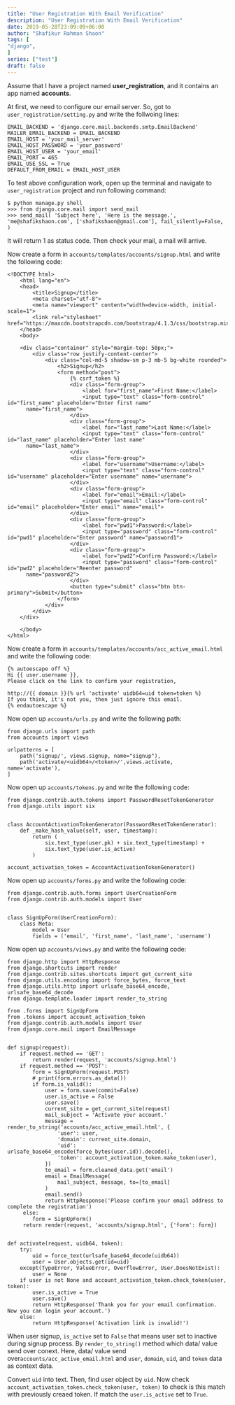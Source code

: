```yaml
---
title: "User Registration With Email Verification"
description: "User Registration With Email Verification"
date: 2019-05-28T23:09:09+06:00
author: "Shafikur Rahman Shaon"
tags: [
"django",
]
series: ["test"]
draft: false
---
```

Assume that I have a project named **user_registration**, and it contains an app named **accounts**.

At first, we need to configure our email server. So, got to `user_registration/setting.py` and write the follwoing
lines:
```
EMAIL_BACKEND = 'django.core.mail.backends.smtp.EmailBackend'  
MAILER_EMAIL_BACKEND = EMAIL_BACKEND  
EMAIL_HOST = 'your_mail_server'  
EMAIL_HOST_PASSWORD = 'your_password'  
EMAIL_HOST_USER = 'your_email'  
EMAIL_PORT = 465  
EMAIL_USE_SSL = True  
DEFAULT_FROM_EMAIL = EMAIL_HOST_USER
```

To test above configuration work, open up the terminal and navigate to `user_registration` project and run following
command:

```
$ python manage.py shell
>>> from django.core.mail import send_mail
>>> send_mail( 'Subject here', 'Here is the message.', 'me@shafikshaon.com', ['shafikshaon@gmail.com'], fail_silently=False, )
```

It will return 1 as status code.
Then check your mail, a mail will arrive.

Now create a form in `accounts/templates/accounts/signup.html` and write the following code:

```
<!DOCTYPE html>  
    <html lang="en">  
    <head>  
        <title>Signup</title>  
        <meta charset="utf-8">  
        <meta name="viewport" content="width=device-width, initial-scale=1">  
        <link rel="stylesheet" href="https://maxcdn.bootstrapcdn.com/bootstrap/4.1.3/css/bootstrap.min.css">  
    </head>  
    <body>  

    <div class="container" style="margin-top: 50px;">  
        <div class="row justify-content-center">  
            <div class="col-md-5 shadow-sm p-3 mb-5 bg-white rounded">  
                <h2>Signup</h2>  
                <form method="post">  
                    {% csrf_token %}  
                    <div class="form-group">  
                        <label for="first_name">First Name:</label>  
                        <input type="text" class="form-control" id="first_name" placeholder="Enter first name"  
      name="first_name">  
                    </div>  
                    <div class="form-group">  
                        <label for="last_name">Last Name:</label>  
                        <input type="text" class="form-control" id="last_name" placeholder="Enter last name"  
      name="last_name">  
                    </div>  
                    <div class="form-group">  
                        <label for="username">Username:</label>  
                        <input type="text" class="form-control" id="username" placeholder="Enter username" name="username">  
                    </div>  
                    <div class="form-group">  
                        <label for="email">Email:</label>  
                        <input type="email" class="form-control" id="email" placeholder="Enter email" name="email">  
                    </div>  
                    <div class="form-group">  
                        <label for="pwd1">Password:</label>  
                        <input type="password" class="form-control" id="pwd1" placeholder="Enter password" name="password1">  
                    </div>  
                    <div class="form-group">  
                        <label for="pwd2">Confirm Password:</label>  
                        <input type="password" class="form-control" id="pwd2" placeholder="Reenter password"  
      name="password2">  
                    </div>  
                    <button type="submit" class="btn btn-primary">Submit</button>  
                </form>  
            </div>  
        </div>  
    </div>  

    </body>  
</html>
```

Now create a form in `accounts/templates/accounts/acc_active_email.html` and write the following code:

```
{% autoescape off %}  
Hi {{ user.username }},  
Please click on the link to confirm your registration,  

http://{{ domain }}{% url 'activate' uidb64=uid token=token %}  
If you think, it's not you, then just ignore this email.  
{% endautoescape %}
```

Now open up `accounts/urls.py` and write the following path:

```
from django.urls import path  
from accounts import views  

urlpatterns = [  
    path('signup/', views.signup, name="signup"),  
    path('activate/<uidb64>/<token>/',views.activate, name='activate'),  
]
```

Now open up `accounts/tokens.py` and write the following code:

```
from django.contrib.auth.tokens import PasswordResetTokenGenerator  
from django.utils import six  


class AccountActivationTokenGenerator(PasswordResetTokenGenerator):  
    def _make_hash_value(self, user, timestamp):  
        return (  
            six.text_type(user.pk) + six.text_type(timestamp) +  
            six.text_type(user.is_active)  
        )  

account_activation_token = AccountActivationTokenGenerator()
```

Now open up `accounts/forms.py` and write the following code:

```
from django.contrib.auth.forms import UserCreationForm  
from django.contrib.auth.models import User  


class SignUpForm(UserCreationForm):  
    class Meta:  
        model = User  
        fields = ('email', 'first_name', 'last_name', 'username')
```

Now open up `accounts/views.py` and write the following code:

```
from django.http import HttpResponse  
from django.shortcuts import render  
from django.contrib.sites.shortcuts import get_current_site  
from django.utils.encoding import force_bytes, force_text  
from django.utils.http import urlsafe_base64_encode, urlsafe_base64_decode  
from django.template.loader import render_to_string  

from .forms import SignUpForm  
from .tokens import account_activation_token  
from django.contrib.auth.models import User  
from django.core.mail import EmailMessage  


def signup(request):  
    if request.method == 'GET':  
        return render(request, 'accounts/signup.html')  
    if request.method == 'POST':  
        form = SignUpForm(request.POST)  
        # print(form.errors.as_data())  
        if form.is_valid():  
            user = form.save(commit=False)  
            user.is_active = False  
            user.save()  
            current_site = get_current_site(request)  
            mail_subject = 'Activate your account.'  
            message = render_to_string('accounts/acc_active_email.html', {  
                'user': user,  
                'domain': current_site.domain,  
                'uid': urlsafe_base64_encode(force_bytes(user.id)).decode(),  
                'token': account_activation_token.make_token(user),  
            })  
            to_email = form.cleaned_data.get('email')  
            email = EmailMessage(  
                mail_subject, message, to=[to_email]  
            )  
            email.send()  
            return HttpResponse('Please confirm your email address to complete the registration')  
     else:  
        form = SignUpForm()  
     return render(request, 'accounts/signup.html', {'form': form})  


def activate(request, uidb64, token):  
    try:  
        uid = force_text(urlsafe_base64_decode(uidb64))  
        user = User.objects.get(id=uid)  
    except(TypeError, ValueError, OverflowError, User.DoesNotExist):  
        user = None  
    if user is not None and account_activation_token.check_token(user, token):  
        user.is_active = True  
        user.save()  
        return HttpResponse('Thank you for your email confirmation. Now you can login your account.')  
    else:  
        return HttpResponse('Activation link is invalid!')
```

When user signup, `is_active` set to `False` that means user set to inactive during signup process.
By `render_to_string()` method which data/ value send over conext. Here, data/ value send
over`accounts/acc_active_email.html` and `user`, `domain`, `uid`, and `token` data as context data.

Convert `uid` into text. Then, find user object by `uid`.
Now check `account_activation_token.check_token(user, token)` to check is this match with previously creaed token. If
match the `user.is_active` set to `True`.
